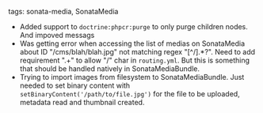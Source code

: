 tags: sonata-media, SonataMedia

- Added support to `doctrine:phpcr:purge` to only purge children nodes.
  And impoved messags
- Was getting error when accessing the list of medias on SonataMedia about ID
  "/cms/blah/blah.jpg" not matching regex "[^/].*?". Need to add requirement
  ".+" to allow "/" char in `routing.yml`. But this is something that should be
  handled natively in SonataMediaBundle.
- Trying to import images from filesystem to SonataMediaBundle. Just
  needed to set binary content with `setBinaryContent('/path/to/file.jpg')` for
  the file to be uploaded, metadata read and thumbnail created.
